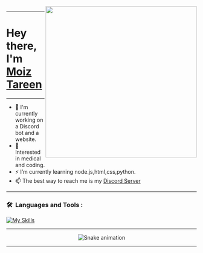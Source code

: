 <img src="https://raw.githubusercontent.com/MicaelliMedeiros/micaellimedeiros/master/image/computer-illustration.png" min-width="400px" max-width="400px" width="400px" align="right">

---

# Hey there, I'm [Moiz Tareen](https://moiztareen.cf)
 
---

- 👋 I'm currently working on a Discord bot and a website.
- 🌱 Interested in medical and coding.
- ⚡  I’m currently learning node.js,html,css,python.
- 📫 The best way to reach me is my [Discord Server](https://discord.gg/6XWTxvQEvd)


---

### 🛠 &nbsp;Languages and Tools :
<p>  
  
[![My Skills](https://skillicons.dev/icons?i=vscode,html,css,js,nodejs,stackoverflow&perline=5)](https://skillicons.dev)
  
</p>

---
<div align="center"> 

    

   ![Snake animation](https://github.com/danielbped/danielbped/blob/output/github-contribution-grid-snake.svg) 

    

 </div>
 
 ---
<!---
MoizTareen/MoizTareen is a ✨ special ✨ repository because its `README.md` (this file) appears on your GitHub profile.
You can click the Preview link to take a look at your changes.
--->
